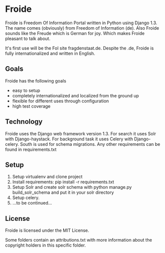 Froide
======

Froide is Freedom Of Information Portal written in Python using Django 1.3.
The name comes (obviously) from Freedom of Information (de). Also Froide
sounds like the Freude which is German for joy. Which makes Froide pleasant
to talk about.

It's first use will be the FoI site fragdenstaat.de. Despite the .de, Froide is fully
internationalized and written in English.


Goals
-----

Froide has the following goals

 - easy to setup
 - completely internationalized and localized from the ground up
 - flexible for different uses through configuration
 - high test coverage


Technology
----------

Froide uses the Django web framework version 1.3.
For search it uses Solr with Django-haystack.
For background task it uses Celery with Django-celery.
South is used for schema migrations.
Any other requirements can be found in requirements.txt


Setup
-----

1. Setup virtualenv and clone project
2. Install requirements: pip install -r requirements.txt
3. Setup Solr and create solr schema with python manage.py build_solr_schema and put it
   in your solr directory
4. Setup celery.
5. ...to be continued...


License
-------

Froide is licensed under the MIT License.

Some folders contain an attributions.txt with more information about the copyright holders in this specific folder.